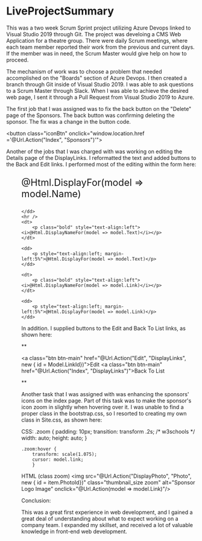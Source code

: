 

# LiveProjectSummary
  This was a two week Scrum Sprint project utilizing Azure Devops linked to Visual Studio 2019 through Git. 
The project was develoing a CMS Web Application for a theatre group. There were daily Scrum meetings,
where each team member reported their work from the previous and current days. If the member was in need, 
the Scrum Master would give help on how to proceed. 

  The mechanism of work was to choose a problem that needed accomplished on the "Boards" section of Azure Devops. 
I then created a branch through Git inside of Visual Studio 2019. I was able to ask questions to a Scrum Master
through Slack. When I was able to achieve the desired web page, I sent it through a Pull Request from Visual
Studio 2019 to Azure.

The first job that I was assigned was to fix the back button on the "Delete" page of the Sponsors. The back button
was confirming deleting the sponsor. The fix was a change in the button code.

<button class="iconBtn" onclick="window.location.href ='@Url.Action("Index", "Sponsors")'">

  Another of the jobs that I was charged with was working on editing the Details page of the DisplayLinks. 
I reformatted the text and added buttons to the Back and Edit links. I performed most of the editing within the form here:

<dl class="Display-container-title-details">
    <dd>
        <p style="font-size:25px;" "text-align:center;">
            @Html.DisplayFor(model => model.Name)
        </p>

    </dd>
    <hr />
    <dt>
        <p class="bold" style="text-align:left"><i>@Html.DisplayNameFor(model => model.Text)</i></p>
    </dt>

    <dd>
        <p style="text-align:left; margin-left:5%">@Html.DisplayFor(model => model.Text)</p>
    </dd>

    <dt>
        <p class="bold" style="text-align:left"><i>@Html.DisplayNameFor(model => model.Link)</i></p>
    </dt>

    <dd>
        <p style="text-align:left; margin-left:5%">@Html.DisplayFor(model => model.Link)</p>
    </dd>
   
In addition. I supplied buttons to the Edit and Back To List links, as shown here:
   
   **<p>
    <a class="btn btn-main" href="@Url.Action("Edit", "DisplayLinks", new { id = Model.LinkId})"><i class="fa fa-edit fa-fw"></i>Edit</a>
    <a class="btn btn-main" href="@Url.Action("Index", "DisplayLinks")"><i class="fa fa-hand-point-left fa-fw"></i>Back To List</a>

**</p>

Another task that I was assigned with was enhancing the sponsors' icons on the index page.
Part of this task was to make the sponsor's icon zoom in slightly when hovering over it.
I was unable to find a proper class in the bootstrap.css, so I resorted to creating my own class in Site.css, as shown here:


CSS:
.zoom {
    padding: 10px;
    transition: transform .2s; /* w3schools */
    width: auto;
    height: auto;
}

    .zoom:hover {
        transform: scale(1.075); 
        cursor: model.link;
        }

HTML (class zoom)
<img src="@Url.Action("DisplayPhoto", "Photo", new { id = item.PhotoId})" class="thumbnail_size zoom" alt="Sponsor Logo Image" onclick="@Url.Action(model => model.Link)"/>


  

Conclusion:

  This was a great first experience in web development, and I gained a great deal of understanding about what
  to expect working on a company team. I expanded my skillset, and received a lot of valuable knowledge in
  front-end web development.
